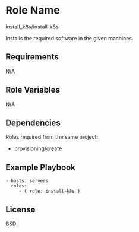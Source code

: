 Role Name
=========

install_k8s/install-k8s

Installs the required software in the given machines.

Requirements
------------

N/A

Role Variables
--------------

N/A

Dependencies
------------

Roles required from the same project:

  - provisioning/create


Example Playbook
----------------

    - hosts: servers
      roles:
         - { role: install-k8s }

License
-------

BSD


